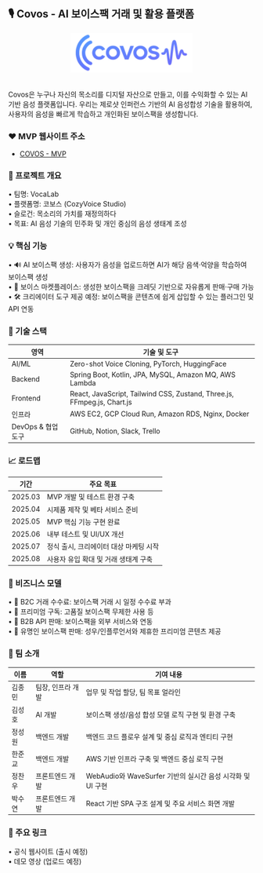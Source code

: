 ## 🎙️ Covos - AI 보이스팩 거래 및 활용 플랫폼

<div align="center">
  <img src="frontend/src/assets/logo-new.svg" alt="대체 텍스트", width="250">
</div>

<br/>

Covos은 누구나 자신의 목소리를 디지털 자산으로 만들고, 이를 수익화할 수 있는 AI 기반 음성 플랫폼입니다. 우리는 제로샷 인퍼런스 기반의 AI 음성합성 기술을 활용하여, 사용자의 음성을 빠르게 학습하고 개인화된 보이스팩을 생성합니다.

### ❤️ MVP 웹사이트 주소
- [COVOS - MVP](https://capstone-2025-09-zeta.vercel.app)

### 🚀 프로젝트 개요
•	팀명: VocaLab  
•	플랫폼명: 코보스 (CozyVoice Studio)  
•	슬로건: 목소리의 가치를 재정의하다  
•	목표: AI 음성 기술의 민주화 및 개인 중심의 음성 생태계 조성  

### 💡 핵심 기능
•	🔊 AI 보이스팩 생성: 사용자가 음성을 업로드하면 AI가 해당 음색·억양을 학습하여 보이스팩 생성  
•	💱 보이스 마켓플레이스: 생성한 보이스팩을 크레딧 기반으로 자유롭게 판매·구매 가능  
•	🛠️ 크리에이터 도구 제공 예정: 보이스팩을 콘텐츠에 쉽게 삽입할 수 있는 플러그인 및 API 연동

### 🧠 기술 스택

| 영역              | 기술 및 도구                             |
|------------------|------------------------------------------|
| AI/ML            | Zero-shot Voice Cloning, PyTorch, HuggingFace |
| Backend          | Spring Boot, Kotlin, JPA, MySQL, Amazon MQ, AWS Lambda              |
| Frontend         | React, JavaScript, Tailwind CSS, Zustand, Three.js, FFmpeg.js, Chart.js         |
| 인프라           | AWS EC2, GCP Cloud Run, Amazon RDS, Nginx, Docker          |
| DevOps & 협업도구 | GitHub, Notion, Slack, Trello            |

### 📈 로드맵

| 기간     | 주요 목표                            |
|----------|-------------------------------------|
| 2025.03  | MVP 개발 및 테스트 환경 구축         |
| 2025.04  | 시제품 제작 및 베타 서비스 준비      |
| 2025.05  | MVP 핵심 기능 구현 완료              |
| 2025.06  | 내부 테스트 및 UI/UX 개선            |
| 2025.07  | 정식 출시, 크리에이터 대상 마케팅 시작 |
| 2025.08  | 사용자 유입 확대 및 거래 생태계 구축   |

### 🧩 비즈니스 모델
•	🧾 B2C 거래 수수료: 보이스팩 거래 시 일정 수수료 부과  
•	🔁 프리미엄 구독: 고품질 보이스팩 무제한 사용 등  
•	👥 B2B API 판매: 보이스팩을 외부 서비스와 연동  
•	🎤 유명인 보이스팩 판매: 성우/인플루언서와 제휴한 프리미엄 콘텐츠 제공  

### 👥 팀 소개

| 이름     | 역할             | 기여 내용                    |
|----------|------------------|-----------------------------|
| 김종민 | 팀장, 인프라 개발     | 업무 및 작업 할당, 팀 목표 얼라인 |
| 김성호 | AI 개발     | 보이스팩 생성/음성 합성 모델 로직 구현 및 환경 구축  |
| 정성원 | 백엔드 개발        | 백엔드 코드 플로우 설계 및 중심 로직과 엔티티 구현    |
| 한준교 | 백엔드 개발        | AWS 기반 인프라 구축 및 백엔드 중심 로직 구현 |
| 정찬우 | 프론트엔드 개발    | WebAudio와 WaveSurfer 기반의 실시간 음성 시각화 및 UI 구현 |
| 박수연 | 프론트엔드 개발      | React 기반 SPA 구조 설계 및 주요 서비스 화면 개발 |

### 🔗 주요 링크
•	공식 웹사이트 (출시 예정)  
•	데모 영상 (업로드 예정)    
